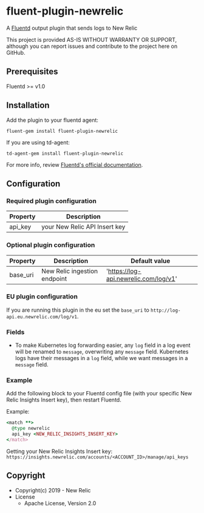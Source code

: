 # fluent-plugin-newrelic

A [Fluentd](https://fluentd.org/) output plugin that sends logs to New Relic

This project is provided AS-IS WITHOUT WARRANTY OR SUPPORT, although you can report issues and contribute to the project here on GitHub.

## Prerequisites

Fluentd >= v1.0

## Installation
Add the plugin to your fluentd agent:

`fluent-gem install fluent-plugin-newrelic`

If you are using td-agent:

`td-agent-gem install fluent-plugin-newrelic`

For more info, review [Fluentd's official documentation](https://docs.fluentd.org/deployment/plugin-management).

## Configuration

### Required plugin configuration

| Property | Description |
|---|---|
| api_key | your New Relic API Insert key |

### Optional plugin configuration

| Property | Description | Default value |
|---|---|---|
| base_uri | New Relic ingestion endpoint | 'https://log-api.newrelic.com/log/v1' |

### EU plugin configuration

If you are running this plugin in the eu set the `base_uri` to `http://log-api.eu.newrelic.com/log/v1`.

### Fields

* To make Kubernetes log forwarding easier, any `log` field in a log event will be
renamed to `message`, overwriting any `message` field. Kubernetes logs have their messages
in a `log` field, while we want messages in a `message` field.

### Example

Add the following block to your Fluentd config file (with your specific New Relic Insights Insert key), then restart Fluentd.

Example:
```rb
<match **>
  @type newrelic
  api_key <NEW_RELIC_INSIGHTS_INSERT_KEY>
</match>
```

Getting your New Relic Insights Insert key:
`https://insights.newrelic.com/accounts/<ACCOUNT_ID>/manage/api_keys`

## Copyright

* Copyright(c) 2019 - New Relic
* License
  * Apache License, Version 2.0
